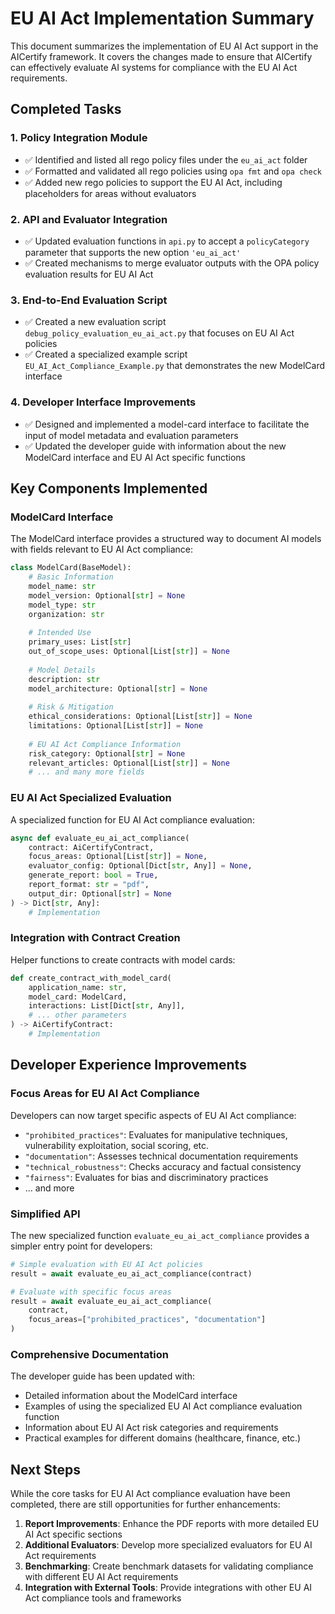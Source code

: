 # EU AI Act Implementation Summary

This document summarizes the implementation of EU AI Act support in the AICertify framework. It covers the changes made to ensure that AICertify can effectively evaluate AI systems for compliance with the EU AI Act requirements.

## Completed Tasks

### 1. Policy Integration Module
- ✅ Identified and listed all rego policy files under the `eu_ai_act` folder
- ✅ Formatted and validated all rego policies using `opa fmt` and `opa check`
- ✅ Added new rego policies to support the EU AI Act, including placeholders for areas without evaluators

### 2. API and Evaluator Integration
- ✅ Updated evaluation functions in `api.py` to accept a `policyCategory` parameter that supports the new option `'eu_ai_act'`
- ✅ Created mechanisms to merge evaluator outputs with the OPA policy evaluation results for EU AI Act

### 3. End-to-End Evaluation Script
- ✅ Created a new evaluation script `debug_policy_evaluation_eu_ai_act.py` that focuses on EU AI Act policies
- ✅ Created a specialized example script `EU_AI_Act_Compliance_Example.py` that demonstrates the new ModelCard interface

### 4. Developer Interface Improvements
- ✅ Designed and implemented a model-card interface to facilitate the input of model metadata and evaluation parameters
- ✅ Updated the developer guide with information about the new ModelCard interface and EU AI Act specific functions

## Key Components Implemented

### ModelCard Interface

The ModelCard interface provides a structured way to document AI models with fields relevant to EU AI Act compliance:

```python
class ModelCard(BaseModel):
    # Basic Information
    model_name: str
    model_version: Optional[str] = None
    model_type: str
    organization: str
    
    # Intended Use
    primary_uses: List[str]
    out_of_scope_uses: Optional[List[str]] = None
    
    # Model Details
    description: str
    model_architecture: Optional[str] = None
    
    # Risk & Mitigation
    ethical_considerations: Optional[List[str]] = None
    limitations: Optional[List[str]] = None
    
    # EU AI Act Compliance Information
    risk_category: Optional[str] = None
    relevant_articles: Optional[List[str]] = None
    # ... and many more fields
```

### EU AI Act Specialized Evaluation

A specialized function for EU AI Act compliance evaluation:

```python
async def evaluate_eu_ai_act_compliance(
    contract: AiCertifyContract,
    focus_areas: Optional[List[str]] = None,
    evaluator_config: Optional[Dict[str, Any]] = None,
    generate_report: bool = True,
    report_format: str = "pdf",
    output_dir: Optional[str] = None
) -> Dict[str, Any]:
    # Implementation
```

### Integration with Contract Creation

Helper functions to create contracts with model cards:

```python
def create_contract_with_model_card(
    application_name: str,
    model_card: ModelCard,
    interactions: List[Dict[str, Any]],
    # ... other parameters
) -> AiCertifyContract:
    # Implementation
```

## Developer Experience Improvements

### Focus Areas for EU AI Act Compliance

Developers can now target specific aspects of EU AI Act compliance:

- `"prohibited_practices"`: Evaluates for manipulative techniques, vulnerability exploitation, social scoring, etc.
- `"documentation"`: Assesses technical documentation requirements
- `"technical_robustness"`: Checks accuracy and factual consistency
- `"fairness"`: Evaluates for bias and discriminatory practices
- ... and more

### Simplified API

The new specialized function `evaluate_eu_ai_act_compliance` provides a simpler entry point for developers:

```python
# Simple evaluation with EU AI Act policies
result = await evaluate_eu_ai_act_compliance(contract)

# Evaluate with specific focus areas
result = await evaluate_eu_ai_act_compliance(
    contract, 
    focus_areas=["prohibited_practices", "documentation"]
)
```

### Comprehensive Documentation

The developer guide has been updated with:
- Detailed information about the ModelCard interface
- Examples of using the specialized EU AI Act compliance evaluation function
- Information about EU AI Act risk categories and requirements
- Practical examples for different domains (healthcare, finance, etc.)

## Next Steps

While the core tasks for EU AI Act compliance evaluation have been completed, there are still opportunities for further enhancements:

1. **Report Improvements**: Enhance the PDF reports with more detailed EU AI Act specific sections
2. **Additional Evaluators**: Develop more specialized evaluators for EU AI Act requirements
3. **Benchmarking**: Create benchmark datasets for validating compliance with different EU AI Act requirements
4. **Integration with External Tools**: Provide integrations with other EU AI Act compliance tools and frameworks 